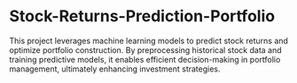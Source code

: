 # Stock-Returns-Prediction-Portfolio
This project leverages machine learning models to predict stock returns and optimize portfolio construction. By preprocessing historical stock data and training predictive models, it enables efficient decision-making in portfolio management, ultimately enhancing investment strategies.
